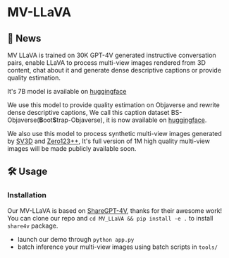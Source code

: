 # MV-LLaVA

## 📜 News
MV LLaVA is trained on 30K GPT-4V generated instructive conversation pairs, enable LLaVA to process multi-view images rendered from 3D content, chat about it and generate dense descriptive captions or provide quality estimation.

It's 7B model is available on [huggingface](https://huggingface.co/Zery/MV-LLaVA-7B)

We use this model to provide quality estimation on Objaverse and rewrite dense descriptive captions, We call this caption dataset BS-Objaverse(**B**oot**S**trap-Objaverse), it is now available on [huggingface](https://huggingface.co/datasets/Zery/BS-Objaverse).

We also use this model to process synthetic multi-view images generated by [SV3D](https://huggingface.co/stabilityai/sv3d) and [Zero123++](https://github.com/SUDO-AI-3D/zero123plus), It's full version of 1M high quality multi-view images will be made publicly available soon.

## 🛠️ Usage
### Installation
Our MV-LLaVA is based on [ShareGPT-4V](https://github.com/InternLM/InternLM-XComposer/tree/main/projects/ShareGPT4V), thanks for their awesome work!
You can clone our repo and `cd MV_LLaVA && pip install -e .` to install `share4v` package.

- launch our demo through `python app.py`
- batch inference your multi-view images using batch scripts in `tools/`
